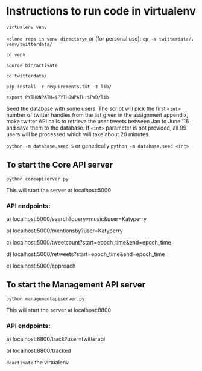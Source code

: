 # Instructions to run code in virtualenv

`virtualenv venv`

`<clone repo in venv directory>` or (for personal use): `cp -a twitterdata/. venv/twitterdata/`

`cd venv`

`source bin/activate`

`cd twitterdata/`

`pip install -r requirements.txt -t lib/`

`export PYTHONPATH=$PYTHONPATH:$PWD/lib`

Seed the database with some users.
The script will pick the first `<int>` number of twitter handles from the list given in the assignment appendix, make twitter API calls to retrieve the user tweets between Jan to June '16 and save them to the database.
If `<int>` parameter is not provided, all 99 users will be processed which will take about 20 minutes.

`python -m database.seed 5` or generically `python -m database.seed <int>`

## To start the Core API server
`python coreapiserver.py`

This will start the server at localhost:5000

### API endpoints:

a) localhost:5000/search?query=music&user=Katyperry

b) localhost:5000/mentionsby?user=Katyperry

c) localhost:5000/tweetcount?start=epoch_time&end=epoch_time

d) localhost:5000/retweets?start=epoch_time&end=epoch_time

e) localhost:5000/approach

## To start the Management API server
`python managementapiserver.py`

This will start the server at localhost:8800

### API endpoints:

a) localhost:8800/track?user=twitterapi

b) localhost:8800/tracked

`deactivate` the virtualenv